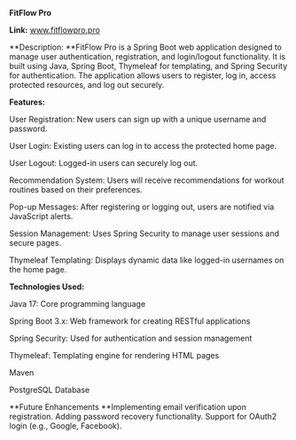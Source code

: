 **FitFlow Pro**

**Link:** www.fitflowpro.pro

**Description:
**FitFlow Pro is a Spring Boot web application designed to manage user authentication, registration, and login/logout functionality. It is built using Java, 
Spring Boot, Thymeleaf for templating, and Spring Security for authentication. The application allows users to register, log in, access protected resources, 
and log out securely.

**Features:**

User Registration: New users can sign up with a unique username and password.

User Login: Existing users can log in to access the protected home page.

User Logout: Logged-in users can securely log out.

Recommendation System: Users will receive recommendations for workout routines based on their preferences. 

Pop-up Messages: After registering or logging out, users are notified via JavaScript alerts.

Session Management: Uses Spring Security to manage user sessions and secure pages.

Thymeleaf Templating: Displays dynamic data like logged-in usernames on the home page.

**Technologies Used:**

Java 17: Core programming language

Spring Boot 3.x: Web framework for creating RESTful applications

Spring Security: Used for authentication and session management

Thymeleaf: Templating engine for rendering HTML pages

Maven

PostgreSQL Database

**Future Enhancements
**Implementing email verification upon registration.
Adding password recovery functionality.
Support for OAuth2 login (e.g., Google, Facebook).
